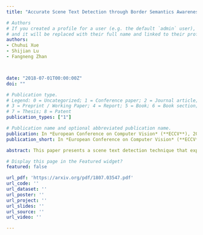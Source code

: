 ```yaml
---
title: "Accurate Scene Text Detection through Border Semantics Awareness and Bootstrapping"

# Authors
# If you created a profile for a user (e.g. the default `admin` user), write the username (folder name) here 
# and it will be replaced with their full name and linked to their profile.
authors:
- Chuhui Xue
- Shijian Lu
- Fangneng Zhan



date: "2018-07-01T00:00:00Z"
doi: ""

# Publication type.
# Legend: 0 = Uncategorized; 1 = Conference paper; 2 = Journal article;
# 3 = Preprint / Working Paper; 4 = Report; 5 = Book; 6 = Book section;
# 7 = Thesis; 8 = Patent
publication_types: ["1"]

# Publication name and optional abbreviated publication name.
publication: In *European Conference on Computer Vision* (**ECCV**), 2018
publication_short: In *European Conference on Computer Vision* (**ECCV**), 2018

abstract: This paper presents a scene text detection technique that exploits bootstrapping and text border semantics for accurate localization of texts in scenes. A novel bootstrapping technique is designed which samples multiple 'subsections' of a word or text line and accordingly relieves the constraint of limited training data effectively. At the same time, the repeated sampling of text 'subsections' improves the consistency of the predicted text feature maps which is critical in predicting a single complete instead of multiple broken boxes for long words or text lines. In addition, a semantics-aware text border detection technique is designed which produces four types of text border segments for each scene text. With semantics-aware text borders, scene texts can be localized more accurately by regressing text pixels around the ends of words or text lines instead of all text pixels which often leads to inaccurate localization while dealing with long words or text lines. Extensive experiments demonstrate the effectiveness of the proposed techniques, and superior performance is obtained over several public datasets, e. g. 80.1 f-score for the MSRA-TD500, 67.1 f-score for the ICDAR2017-RCTW, etc.

# Display this page in the Featured widget?
featured: false

url_pdf: 'https://arxiv.org/pdf/1807.03547.pdf'
url_code: ''
url_dataset: ''
url_poster: ''
url_project: ''
url_slides: ''
url_source: ''
url_video: ''

---
```

